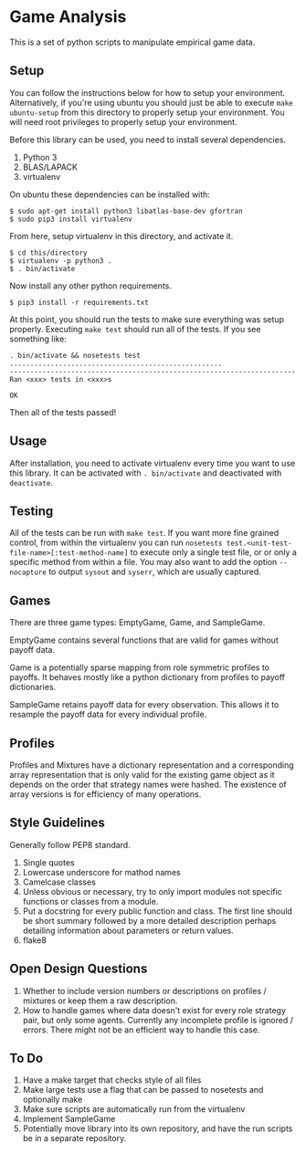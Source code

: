 Game Analysis
=============

This is a set of python scripts to manipulate empirical game data.


Setup
-----

You can follow the instructions below for how to setup your environment.
Alternatively, if you're using ubuntu you should just be able to execute `make
ubuntu-setup` from this directory to properly setup your environment. You will
need root privileges to properly setup your environment.

Before this library can be used, you need to install several dependencies.

1. Python 3
2. BLAS/LAPACK
3. virtualenv

On ubuntu these dependencies can be installed with:

```
$ sudo apt-get install python3 libatlas-base-dev gfortran
$ sudo pip3 install virtualenv
```

From here, setup virtualenv in this directory, and activate it.

```
$ cd this/directory
$ virtualenv -p python3 .
$ . bin/activate
```

Now install any other python requirements.

```
$ pip3 install -r requirements.txt
```

At this point, you should run the tests to make sure everything was setup properly. Executing `make test` should run all of the tests. If you see something like:

```
. bin/activate && nosetests test
....................................................
----------------------------------------------------------------------
Ran <xxx> tests in <xxx>s

OK
```

Then all of the tests passed!


Usage
-----

After installation, you need to activate virtualenv every time you want to use
this library. It can be activated with `. bin/activate` and deactivated with
`deactivate`.


Testing
-------

All of the tests can be run with `make test`. If you want more fine grained
control, from within the virtualenv you can run `nosetests
test.<unit-test-file-name>[:test-method-name]` to execute only a single test
file, or or only a specific method from within a file. You may also want to add
the option `--nocapture` to output `sysout` and `syserr`, which are usually
captured.

Games
-----

There are three game types: EmptyGame, Game, and SampleGame.

EmptyGame contains several functions that are valid for games without payoff
data.

Game is a potentially sparse mapping from role symmetric profiles to
payoffs. It behaves mostly like a python dictionary from profiles to payoff
dictionaries.

SampleGame retains payoff data for every observation. This allows it to
resample the payoff data for every individual profile.


Profiles
--------

Profiles and Mixtures have a dictionary representation and a corresponding
array representation that is only valid for the existing game object as it
depends on the order that strategy names were hashed. The existence of array
versions is for efficiency of many operations.


Style Guidelines
----------------

Generally follow PEP8 standard.

1. Single quotes
2. Lowercase underscore for mathod names
3. Camelcase classes
4. Unless obvious or necessary, try to only import modules not specific
   functions or classes from a module.
5. Put a docstring for every public function and class. The first line should
   be short summary followed by a more detailed description perhaps detailing
   information about parameters or return values.
6. flake8


Open Design Questions
---------------------

1. Whether to include version numbers or descriptions on profiles / mixtures or
   keep them a raw description.
2. How to handle games where data doesn't exist for every role strategy pair, but only
   some agents. Currently any incomplete profile is ignored / errors. There
   might not be an efficient way to handle this case.

To Do
-----
1. Have a make target that checks style of all files
2. Make large tests use a flag that can be passed to nosetests and optionally make
3. Make sure scripts are automatically run from the virtualenv
4. Implement SampleGame
5. Potentially move library into its own repository, and have the run scripts
   be in a separate repository.

